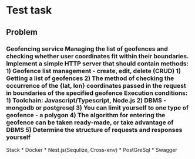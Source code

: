 <h1>Test task </h1>
<h2>Problem</h2>
<h3>Geofencing service
Managing the list of geofences and checking whether user coordinates fit within their boundaries.
Implement a simple HTTP server that should contain methods:
1) Geofence list management - create, edit, delete (CRUD)
1) Getting a list of geofences
2) The method of checking the occurrence of the {lat, lon} coordinates passed in the request in
boundaries of the specified geofence
Execution conditions:
1) Toolchain: Javascript/Typescript, Node.js
2) DBMS - mongodb or postgresql
3) You can limit yourself to one type of geofence - a polygon
4) The algorithm for entering the geofence can be taken ready-made, or
take advantage of DBMS
5) Determine the structure of requests and responses yourself</h3>
Stack
* Docker 
* Nest.js(Sequlize, Cross-env) 
* PostGreSql
* Swagger